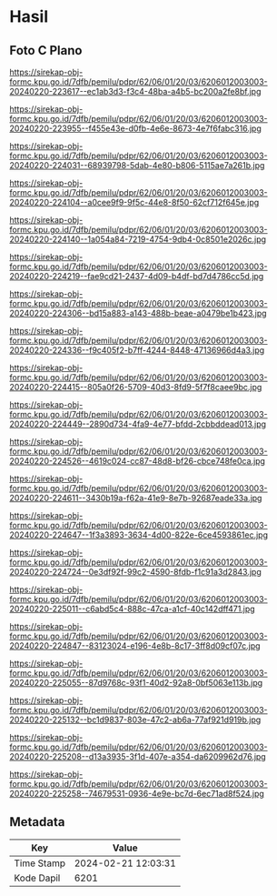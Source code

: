 # Hasil

## Foto C Plano

https://sirekap-obj-formc.kpu.go.id/7dfb/pemilu/pdpr/62/06/01/20/03/6206012003003-20240220-223617--ec1ab3d3-f3c4-48ba-a4b5-bc200a2fe8bf.jpg

https://sirekap-obj-formc.kpu.go.id/7dfb/pemilu/pdpr/62/06/01/20/03/6206012003003-20240220-223955--f455e43e-d0fb-4e6e-8673-4e7f6fabc316.jpg

https://sirekap-obj-formc.kpu.go.id/7dfb/pemilu/pdpr/62/06/01/20/03/6206012003003-20240220-224031--68939798-5dab-4e80-b806-5115ae7a261b.jpg

https://sirekap-obj-formc.kpu.go.id/7dfb/pemilu/pdpr/62/06/01/20/03/6206012003003-20240220-224104--a0cee9f9-9f5c-44e8-8f50-62cf712f645e.jpg

https://sirekap-obj-formc.kpu.go.id/7dfb/pemilu/pdpr/62/06/01/20/03/6206012003003-20240220-224140--1a054a84-7219-4754-9db4-0c8501e2026c.jpg

https://sirekap-obj-formc.kpu.go.id/7dfb/pemilu/pdpr/62/06/01/20/03/6206012003003-20240220-224219--fae9cd21-2437-4d09-b4df-bd7d4786cc5d.jpg

https://sirekap-obj-formc.kpu.go.id/7dfb/pemilu/pdpr/62/06/01/20/03/6206012003003-20240220-224306--bd15a883-a143-488b-beae-a0479be1b423.jpg

https://sirekap-obj-formc.kpu.go.id/7dfb/pemilu/pdpr/62/06/01/20/03/6206012003003-20240220-224336--f9c405f2-b7ff-4244-8448-47136966d4a3.jpg

https://sirekap-obj-formc.kpu.go.id/7dfb/pemilu/pdpr/62/06/01/20/03/6206012003003-20240220-224415--805a0f26-5709-40d3-8fd9-5f7f8caee9bc.jpg

https://sirekap-obj-formc.kpu.go.id/7dfb/pemilu/pdpr/62/06/01/20/03/6206012003003-20240220-224449--2890d734-4fa9-4e77-bfdd-2cbbddead013.jpg

https://sirekap-obj-formc.kpu.go.id/7dfb/pemilu/pdpr/62/06/01/20/03/6206012003003-20240220-224526--4619c024-cc87-48d8-bf26-cbce748fe0ca.jpg

https://sirekap-obj-formc.kpu.go.id/7dfb/pemilu/pdpr/62/06/01/20/03/6206012003003-20240220-224611--3430b19a-f62a-41e9-8e7b-92687eade33a.jpg

https://sirekap-obj-formc.kpu.go.id/7dfb/pemilu/pdpr/62/06/01/20/03/6206012003003-20240220-224647--1f3a3893-3634-4d00-822e-6ce4593861ec.jpg

https://sirekap-obj-formc.kpu.go.id/7dfb/pemilu/pdpr/62/06/01/20/03/6206012003003-20240220-224724--0e3df92f-99c2-4590-8fdb-f1c91a3d2843.jpg

https://sirekap-obj-formc.kpu.go.id/7dfb/pemilu/pdpr/62/06/01/20/03/6206012003003-20240220-225011--c6abd5c4-888c-47ca-a1cf-40c142dff471.jpg

https://sirekap-obj-formc.kpu.go.id/7dfb/pemilu/pdpr/62/06/01/20/03/6206012003003-20240220-224847--83123024-e196-4e8b-8c17-3ff8d09cf07c.jpg

https://sirekap-obj-formc.kpu.go.id/7dfb/pemilu/pdpr/62/06/01/20/03/6206012003003-20240220-225055--87d9768c-93f1-40d2-92a8-0bf5063e113b.jpg

https://sirekap-obj-formc.kpu.go.id/7dfb/pemilu/pdpr/62/06/01/20/03/6206012003003-20240220-225132--bc1d9837-803e-47c2-ab6a-77af921d919b.jpg

https://sirekap-obj-formc.kpu.go.id/7dfb/pemilu/pdpr/62/06/01/20/03/6206012003003-20240220-225208--d13a3935-3f1d-407e-a354-da6209962d76.jpg

https://sirekap-obj-formc.kpu.go.id/7dfb/pemilu/pdpr/62/06/01/20/03/6206012003003-20240220-225258--74679531-0936-4e9e-bc7d-6ec71ad8f524.jpg


## Metadata

| Key        | Value               |
| ---------- | ------------------- |
| Time Stamp | 2024-02-21 12:03:31 |
| Kode Dapil | 6201                |



